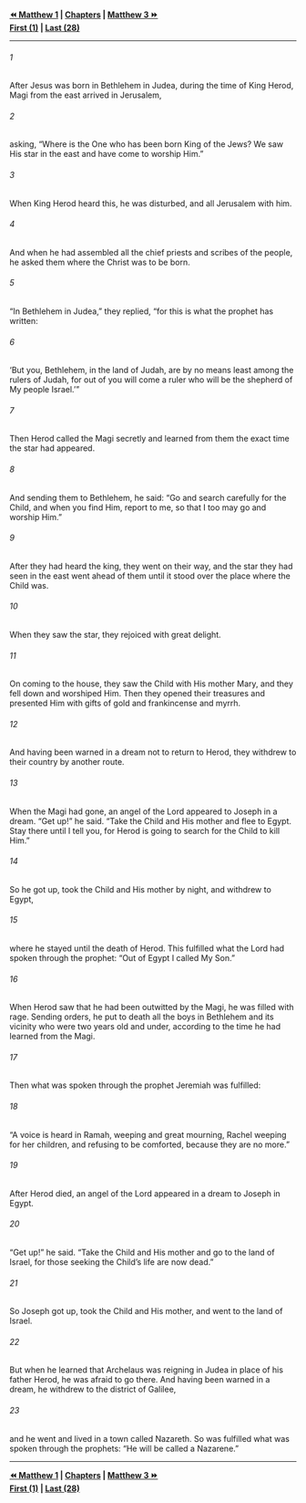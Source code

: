   
**[⏪ Matthew 1](./Matthew%201.md) | [Chapters](./_index.md) | [Matthew 3 ⏩](./Matthew%203.md)**  
**[First (1)](./Matthew%201.md) | [Last (28)](./Matthew%2028.md)**  
  
---  
  
###### 1  
After Jesus was born in Bethlehem in Judea, during the time of King Herod, Magi from the east arrived in Jerusalem,  
  
###### 2  
asking, “Where is the One who has been born King of the Jews? We saw His star in the east and have come to worship Him.”  
  
###### 3  
When King Herod heard this, he was disturbed, and all Jerusalem with him.  
  
###### 4  
And when he had assembled all the chief priests and scribes of the people, he asked them where the Christ was to be born.  
  
###### 5  
“In Bethlehem in Judea,” they replied, “for this is what the prophet has written:  
  
###### 6  
‘But you, Bethlehem, in the land of Judah, are by no means least among the rulers of Judah, for out of you will come a ruler who will be the shepherd of My people Israel.’”  
  
###### 7  
Then Herod called the Magi secretly and learned from them the exact time the star had appeared.  
  
###### 8  
And sending them to Bethlehem, he said: “Go and search carefully for the Child, and when you find Him, report to me, so that I too may go and worship Him.”  
  
###### 9  
After they had heard the king, they went on their way, and the star they had seen in the east went ahead of them until it stood over the place where the Child was.  
  
###### 10  
When they saw the star, they rejoiced with great delight.  
  
###### 11  
On coming to the house, they saw the Child with His mother Mary, and they fell down and worshiped Him. Then they opened their treasures and presented Him with gifts of gold and frankincense and myrrh.  
  
###### 12  
And having been warned in a dream not to return to Herod, they withdrew to their country by another route.  
  
###### 13  
When the Magi had gone, an angel of the Lord appeared to Joseph in a dream. “Get up!” he said. “Take the Child and His mother and flee to Egypt. Stay there until I tell you, for Herod is going to search for the Child to kill Him.”  
  
###### 14  
So he got up, took the Child and His mother by night, and withdrew to Egypt,  
  
###### 15  
where he stayed until the death of Herod. This fulfilled what the Lord had spoken through the prophet: “Out of Egypt I called My Son.”  
  
###### 16  
When Herod saw that he had been outwitted by the Magi, he was filled with rage. Sending orders, he put to death all the boys in Bethlehem and its vicinity who were two years old and under, according to the time he had learned from the Magi.  
  
###### 17  
Then what was spoken through the prophet Jeremiah was fulfilled:  
  
###### 18  
“A voice is heard in Ramah, weeping and great mourning, Rachel weeping for her children, and refusing to be comforted, because they are no more.”  
  
###### 19  
After Herod died, an angel of the Lord appeared in a dream to Joseph in Egypt.  
  
###### 20  
“Get up!” he said. “Take the Child and His mother and go to the land of Israel, for those seeking the Child’s life are now dead.”  
  
###### 21  
So Joseph got up, took the Child and His mother, and went to the land of Israel.  
  
###### 22  
But when he learned that Archelaus was reigning in Judea in place of his father Herod, he was afraid to go there. And having been warned in a dream, he withdrew to the district of Galilee,  
  
###### 23  
and he went and lived in a town called Nazareth. So was fulfilled what was spoken through the prophets: “He will be called a Nazarene.”  
  
  
---  
  
**[⏪ Matthew 1](./Matthew%201.md) | [Chapters](./_index.md) | [Matthew 3 ⏩](./Matthew%203.md)**  
**[First (1)](./Matthew%201.md) | [Last (28)](./Matthew%2028.md)**  
  
